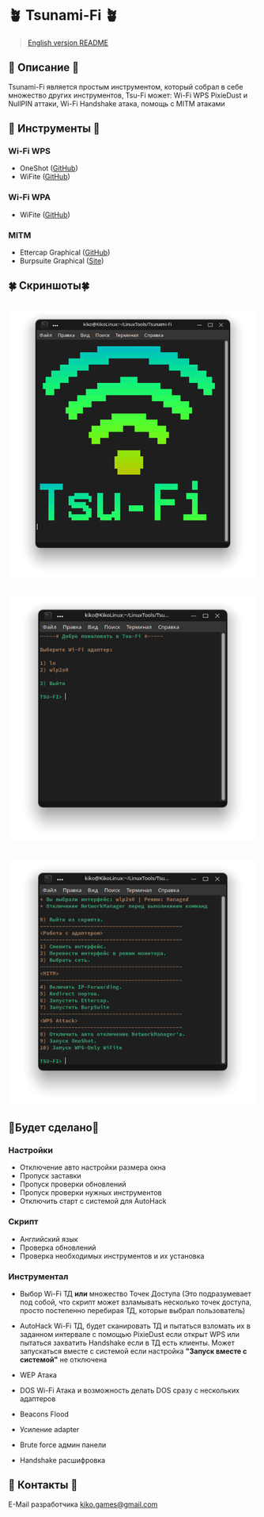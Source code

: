 # 🪴 Tsunami-Fi 🪴
> [English version README](https://github.com/BadKiko/Tsunami-Fi/blob/main/README.md )
## 🌿 Описание 🌿
Tsunami-Fi является простым инструментом, который собрал в себе множество других инструментов, Tsu-Fi может: Wi-Fi WPS PixieDust и NullPIN аттаки, Wi-Fi Handshake атака, помощь с MITM атаками

## 🌴 Инструменты 🌴
### Wi-Fi WPS
- OneShot ([GitHub](https://github.com/drygdryg/OneShot))
- WiFite ([GitHub](https://github.com/derv82/wifite2))

### Wi-Fi WPA
- WiFite ([GitHub](https://github.com/derv82/wifite2))


### MITM 
- Ettercap Graphical  ([GitHub](https://github.com/Ettercap/ettercap))
- Burpsuite Graphical ([Site](https://portswigger.net/burp))


## 🍀 Скриншоты🍀
![intro](https://raw.githubusercontent.com/BadKiko/Tsunami-Fi/main/PreviewImages/Screenshot_20211006_120323.png)
---
![choose](https://raw.githubusercontent.com/BadKiko/Tsunami-Fi/main/PreviewImages/Screenshot_20211006_120330.png)
---
![menu](https://raw.githubusercontent.com/BadKiko/Tsunami-Fi/main/PreviewImages/Screenshot_20211006_120338.png)
---

## 🌵Будет сделано🌵
### Настройки
- Отключение авто настройки размера окна
- Пропуск заставки
- Пропуск проверки обновлений
- Пропуск проверки нужных инструментов
- Отключить старт с системой для AutoHack

### Скрипт
- Английский язык
- Проверка обновлений
- Проверка необходимых инструментов и их установка

### Инструментал
- Выбор Wi-Fi ТД **или** множество Точек Доступа (Это подразумевает под собой, что скрипт может взламывать несколько точек доступа, просто постепенно перебирая ТД, которые выбрал пользователь)

- AutoHack Wi-Fi ТД, будет сканировать ТД и пытаться взломать их в заданном интервале с помощью PixieDust если открыт WPS или пытаться захватить Handshake если в ТД есть клиенты. Может запускаться вместе с системой если настройка **"Запуск вместе с системой"** не отключена

- WEP Атака
- DOS Wi-Fi Атака и возможность делать DOS сразу с нескольких адаптеров
- Beacons Flood
- Усиление adapter
- Brute force админ панели
- Handshake расшифровка

## 🌱 Контакты 🌱

E-Mail разработчика <kiko.games@gmail.com>
